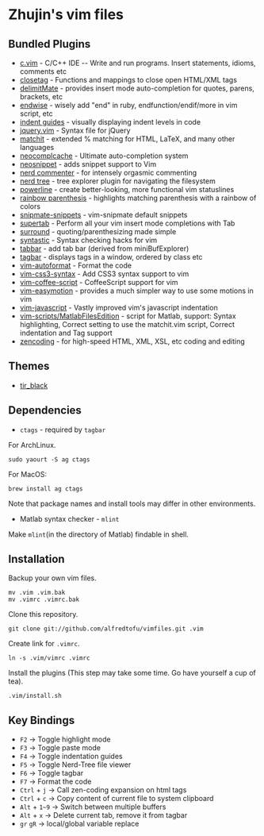 Zhujin's vim files
================

## Bundled Plugins ##

* [c.vim](https://github.com/vim-scripts/c.vim) - C/C++ IDE -- Write and run programs. Insert statements, idioms, comments etc
* [closetag](https://github.com/docunext/closetag.vim) - Functions and mappings to close open HTML/XML tags
* [delimitMate](https://github.com/Raimondi/delimitMate) - provides insert mode auto-completion for quotes, parens, brackets, etc
* [endwise](https://github.com/tpope/vim-endwise) - wisely add "end" in ruby, endfunction/endif/more in vim script, etc
* [indent guides](https://github.com/nathanaelkane/vim-indent-guides) - visually displaying indent levels in code
* [jquery.vim](https://github.com/nono/jquery.vim) - Syntax file for jQuery
* [matchit](https://github.com/vim-scripts/matchit.zip) - extended % matching for HTML, LaTeX, and many other languages
* [neocomplcache](https://github.com/Shougo/neocomplcache) - Ultimate auto-completion system
* [neosnippet](https://github.com/Shougo/neosnippet) - adds snippet support to Vim
* [nerd commenter](https://github.com/scrooloose/nerdcommenter) - for intensely orgasmic commenting 
* [nerd tree](https://github.com/scrooloose/nerdtree) - tree explorer plugin for navigating the filesystem
* [powerline](https://github.com/Lokaltog/vim-powerline) - create better-looking, more functional vim statuslines
* [rainbow parenthesis](https://github.com/kien/rainbow_parentheses.vim) - highlights matching parenthesis with a rainbow of colors
* [snipmate-snippets](https://github.com/honza/vim-snippets/) - vim-snipmate default snippets
* [supertab](https://github.com/ervandew/supertab) - Perform all your vim insert mode completions with Tab 
* [surround](https://github.com/tpope/vim-surround) - quoting/parenthesizing made simple
* [syntastic](https://github.com/scrooloose/syntastic/) - Syntax checking hacks for vim 
* [tabbar](https://github.com/humiaozuzu/TabBar.git) - add tab bar (derived from miniBufExplorer)
* [tagbar](https://github.com/majutsushi/tagbar) - displays tags in a window, ordered by class etc
* [vim-autoformat](https://github.com/Chiel92/vim-autoformat) - Format the code 
* [vim-css3-syntax](https://github.com/hail2u/vim-css3-syntax) - Add CSS3 syntax support to vim
* [vim-coffee-script](https://github.com/kchmck/vim-coffee-script) - CoffeeScript support for vim
* [vim-easymotion](https://github.com/Lokaltog/vim-easymotion) -  provides a much simpler way to use some motions in vim
* [vim-javascript](https://github.com/pangloss/vim-javascript) - Vastly improved vim's javascript indentation
* [vim-scripts/MatlabFilesEdition](https://github.com/vim-scripts/MatlabFilesEdition) - script for Matlab, support: Syntax highlighting, Correct setting to use the matchit.vim script, Correct indentation and Tag support
* [zencoding](https://github.com/mattn/zencoding-vim) - for high-speed HTML, XML, XSL, etc coding and editing

## Themes ##

* [tir\_black](http://www.vim.org/scripts/script.php?script_id=2777)

## Dependencies ##

* `ctags` - required by `tagbar`

For ArchLinux. 

    sudo yaourt -S ag ctags

For MacOS:

	brew install ag ctags

Note that package names and install tools may differ in other environments.

* Matlab syntax checker - `mlint`

Make `mlint`\(in the directory of Matlab\) findable in shell.

## Installation ##

Backup your own vim files.

    mv .vim .vim.bak
    mv .vimrc .vimrc.bak

Clone this repository.

    git clone git://github.com/alfredtofu/vimfiles.git .vim

Create link for `.vimrc`.
    
    ln -s .vim/vimrc .vimrc

Install the plugins (This step may take some time. Go have yourself a cup of tea).

    .vim/install.sh

## Key Bindings ##

* `F2` -> Toggle highlight mode 
* `F3` -> Toggle paste mode
* `F4` -> Toggle indentation guides
* `F5` -> Toggle Nerd-Tree file viewer
* `F6` -> Toggle tagbar
* `F7` -> Format the code
* `Ctrl` + `j` -> Call zen-coding expansion on html tags
* `Ctrl` + `c` -> Copy content of current file to system clipboard
* `Alt` + `1~9` -> Switch between multiple buffers
* `Alt` + `x` -> Delete current tab, remove it from tagbar
* `gr` `gR` -> local/global variable replace
